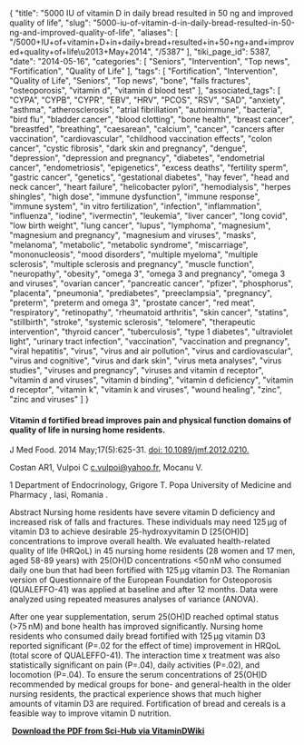 {
    "title": "5000 IU of vitamin D in daily bread resulted in 50 ng and improved quality of life",
    "slug": "5000-iu-of-vitamin-d-in-daily-bread-resulted-in-50-ng-and-improved-quality-of-life",
    "aliases": [
        "/5000+IU+of+vitamin+D+in+daily+bread+resulted+in+50+ng+and+improved+quality+of+life\u2013+May+2014",
        "/5387"
    ],
    "tiki_page_id": 5387,
    "date": "2014-05-16",
    "categories": [
        "Seniors",
        "Intervention",
        "Top news",
        "Fortification",
        "Quality of Life"
    ],
    "tags": [
        "Fortification",
        "Intervention",
        "Quality of Life",
        "Seniors",
        "Top news",
        "bone",
        "falls fractures",
        "osteoporosis",
        "vitamin d",
        "vitamin d blood test"
    ],
    "associated_tags": [
        "CYPA",
        "CYPB",
        "CYPR",
        "EBV",
        "HRV",
        "PCOS",
        "RSV",
        "SAD",
        "anxiety",
        "asthma",
        "atherosclerosis",
        "atrial fibrillation",
        "autoimmune",
        "bacteria",
        "bird flu",
        "bladder cancer",
        "blood clotting",
        "bone health",
        "breast cancer",
        "breastfed",
        "breathing",
        "caesarean",
        "calcium",
        "cancer",
        "cancers after vaccination",
        "cardiovascular",
        "childhood vaccination effects",
        "colon cancer",
        "cystic fibrosis",
        "dark skin and pregnancy",
        "dengue",
        "depression",
        "depression and pregnancy",
        "diabetes",
        "endometrial cancer",
        "endometriosis",
        "epigenetics",
        "excess deaths",
        "fertility sperm",
        "gastric cancer",
        "genetics",
        "gestational diabetes",
        "hay fever",
        "head and neck cancer",
        "heart failure",
        "helicobacter pylori",
        "hemodialysis",
        "herpes shingles",
        "high dose",
        "immune dysfunction",
        "immune response",
        "immune system",
        "in vitro fertilization",
        "infection",
        "inflammation",
        "influenza",
        "iodine",
        "ivermectin",
        "leukemia",
        "liver cancer",
        "long covid",
        "low birth weight",
        "lung cancer",
        "lupus",
        "lymphoma",
        "magnesium",
        "magnesium and pregnancy",
        "magnesium and viruses",
        "masks",
        "melanoma",
        "metabolic",
        "metabolic syndrome",
        "miscarriage",
        "mononucleosis",
        "mood disorders",
        "multiple myeloma",
        "multiple sclerosis",
        "multiple sclerosis and pregnancy",
        "muscle function",
        "neuropathy",
        "obesity",
        "omega 3",
        "omega 3 and pregnancy",
        "omega 3 and viruses",
        "ovarian cancer",
        "pancreatic cancer",
        "pfizer",
        "phosphorus",
        "placenta",
        "pneumonia",
        "prediabetes",
        "preeclampsia",
        "pregnancy",
        "preterm",
        "preterm and omega 3",
        "prostate cancer",
        "red meat",
        "respiratory",
        "retinopathy",
        "rheumatoid arthritis",
        "skin cancer",
        "statins",
        "stillbirth",
        "stroke",
        "systemic sclerosis",
        "telomere",
        "therapeutic intervention",
        "thyroid cancer",
        "tuberculosis",
        "type 1 diabetes",
        "ultraviolet light",
        "urinary tract infection",
        "vaccination",
        "vaccination and pregnancy",
        "viral hepatitis",
        "virus",
        "virus and air pollution",
        "virus and cardiovascular",
        "virus and cognitive",
        "virus and dark skin",
        "virus meta analyses",
        "virus studies",
        "viruses and pregnancy",
        "viruses and vitamin d receptor",
        "vitamin d and viruses",
        "vitamin d binding",
        "vitamin d deficiency",
        "vitamin d receptor",
        "vitamin k",
        "vitamin k and viruses",
        "wound healing",
        "zinc",
        "zinc and viruses"
    ]
}


#### Vitamin d fortified bread improves pain and physical function domains of quality of life in nursing home residents.

J Med Food. 2014 May;17(5):625-31. [doi: 10.1089/jmf.2012.0210.](https://doi.org/10.1089/jmf.2012.0210.)

Costan AR1, Vulpoi C c.vulpoi@yahoo.fr, Mocanu V.

1 Department of Endocrinology, Grigore T. Popa University of Medicine and Pharmacy , Iasi, Romania .

Abstract Nursing home residents have severe vitamin D deficiency and increased risk of falls and fractures. These individuals may need 125 μg of vitamin D3 to achieve desirable 25-hydroxyvitamin D <span>[25(OH)D]</span> concentrations to improve overall health. We evaluated health-related quality of life (HRQoL) in 45 nursing home residents (28 women and 17 men, aged 58-89 years) with 25(OH)D concentrations <50 nM who consumed daily one bun that had been fortified with 125 μg vitamin D3. The Romanian version of Questionnaire of the European Foundation for Osteoporosis (QUALEFFO-41) was applied at baseline and after 12 months. Data were analyzed using repeated measures analyses of variance (ANOVA). 

After one year supplementation, serum 25(OH)D reached optimal status (>75 nM) and bone health has improved significantly. Nursing home residents who consumed daily bread fortified with 125 μg vitamin D3 reported significant (P=.02 for the effect of time) improvement in HRQoL (total score of QUALEFFO-41). The interaction time x treatment was also statistically significant on pain (P=.04), daily activities (P=.02), and locomotion (P=.04). To ensure the serum concentrations of 25(OH)D recommended by medical groups for bone- and general-health in the older nursing residents, the practical experience shows that much higher amounts of vitamin D3 are required. Fortification of bread and cereals is a feasible way to improve vitamin D nutrition.

 **<i class="fas fa-file-pdf" style="margin-right: 0.3em;"></i><a href="https://d378j1rmrlek7x.cloudfront.net/attachments/pdf/food-fortificantion-5-000-iu-daily-in-bread.pdf">Download the PDF from Sci-Hub via VitaminDWiki</a>**
